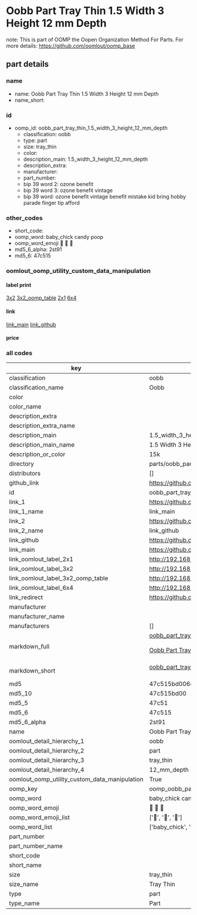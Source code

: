 # Oobb Part Tray Thin 1.5 Width 3 Height 12 mm Depth  

note: This is part of OOMP the Oopen Organization Method For Parts. For more details: https://github.com/oomlout/oomp_base

##  part details
  







### name
* name: Oobb Part Tray Thin 1.5 Width 3 Height 12 mm Depth
* name_short: 
### id
* oomp_id: oobb_part_tray_thin_1.5_width_3_height_12_mm_depth
  * classification: oobb
  * type: part
  * size: tray_thin
  * color: 
  * description_main: 1.5_width_3_height_12_mm_depth
  * description_extra: 
  * manufacturer: 
  * part_number: 
  * bip 39 word 2: ozone benefit
  * bip 39 word 3: ozone benefit vintage
  * bip 39 word: ozone benefit vintage benefit mistake kid bring hobby parade finger tip afford

### other_codes
* short_code: 
* oomp_word: baby_chick candy poop
* oomp_word_emoji :baby_chick: :candy: :poop:
* md5_6_alpha: 2st91
* md5_6: 47c515






### oomlout_oomp_utility_custom_data_manipulation
#### label print
[3x2](http://192.168.1.245:1112/?label=oomp%202st91)
[3x2_oomp_table](http://192.168.1.108:1112/?label=oomp%202st91)
[2x1](http://192.168.1.242:1112/?label=oomp%202st91)
[6x4](http://192.168.1.55:1112/?label=oomp%202st91)    

#### link

[link_main](https://github.com/oomlout/oomlout_oomp_version_1_messy/tree/main/parts/oobb_part_tray_thin_1.5_width_3_height_12_mm_depth) [link_github](https://github.com/oomlout/oomlout_oomp_version_1_messy/tree/main/parts/oobb_part_tray_thin_1.5_width_3_height_12_mm_depth)                             

#### price







### all codes 
| key | value |  
| --- | --- |  
| classification | oobb |  
| classification_name | Oobb |  
| color |  |  
| color_name |  |  
| description_extra |  |  
| description_extra_name |  |  
| description_main | 1.5_width_3_height_12_mm_depth |  
| description_main_name | 1.5 Width 3 Height 12 mm Depth |  
| description_or_color | 15k |  
| directory | parts/oobb_part_tray_thin_1.5_width_3_height_12_mm_depth |  
| distributors | [] |  
| github_link | https://github.com/oomlout/oomlout_oomp_part_src/tree/main/parts/oobb_part_tray_thin_1.5_width_3_height_12_mm_depth |  
| id | oobb_part_tray_thin_1.5_width_3_height_12_mm_depth |  
| link_1 | https://github.com/oomlout/oomlout_oomp_version_1_messy/tree/main/parts/oobb_part_tray_thin_1.5_width_3_height_12_mm_depth |  
| link_1_name | link_main |  
| link_2 | https://github.com/oomlout/oomlout_oomp_version_1_messy/tree/main/parts/oobb_part_tray_thin_1.5_width_3_height_12_mm_depth |  
| link_2_name | link_github |  
| link_github | https://github.com/oomlout/oomlout_oomp_version_1_messy/tree/main/parts/oobb_part_tray_thin_1.5_width_3_height_12_mm_depth |  
| link_main | https://github.com/oomlout/oomlout_oomp_version_1_messy/tree/main/parts/oobb_part_tray_thin_1.5_width_3_height_12_mm_depth |  
| link_oomlout_label_2x1 | http://192.168.1.242:1112/?label=oomp%202st91 |  
| link_oomlout_label_3x2 | http://192.168.1.245:1112/?label=oomp%202st91 |  
| link_oomlout_label_3x2_oomp_table | http://192.168.1.108:1112/?label=oomp%202st91 |  
| link_oomlout_label_6x4 | http://192.168.1.55:1112/?label=oomp%202st91 |  
| link_redirect | https://github.com/oomlout/oomlout_oomp_version_1_messy/tree/main/parts/oobb_part_tray_thin_1.5_width_3_height_12_mm_depth |  
| manufacturer |  |  
| manufacturer_name |  |  
| manufacturers | [] |  
| markdown_full | [oobb_part_tray_thin_1.5_width_3_height_12_mm_depth](none)<br>[](none)<br>[Oobb Part Tray Thin 1.5 Width 3 Height 12 Mm Depth](none)<br><br> |  
| markdown_short | [oobb_part_tray_thin_1.5_width_3_height_12_mm_depth](none)<br><br> |  
| md5 | 47c515bd006c4385e946f153e8454cf4 |  
| md5_10 | 47c515bd00 |  
| md5_5 | 47c51 |  
| md5_6 | 47c515 |  
| md5_6_alpha | 2st91 |  
| name | Oobb Part Tray Thin 1.5 Width 3 Height 12 mm Depth |  
| oomlout_detail_hierarchy_1 | oobb |  
| oomlout_detail_hierarchy_2 | part |  
| oomlout_detail_hierarchy_3 | tray_thin |  
| oomlout_detail_hierarchy_4 | 12_mm_depth |  
| oomlout_oomp_utility_custom_data_manipulation | True |  
| oomp_key | oomp_oobb_part_tray_thin_1.5_width_3_height_12_mm_depth |  
| oomp_word | baby_chick candy poop |  
| oomp_word_emoji | :baby_chick: :candy: :poop: |  
| oomp_word_emoji_list | [':baby_chick:', ':candy:', ':poop:'] |  
| oomp_word_list | ['baby_chick', 'candy', 'poop'] |  
| part_number |  |  
| part_number_name |  |  
| short_code |  |  
| short_name |  |  
| size | tray_thin |  
| size_name | Tray Thin |  
| type | part |  
| type_name | Part |  
